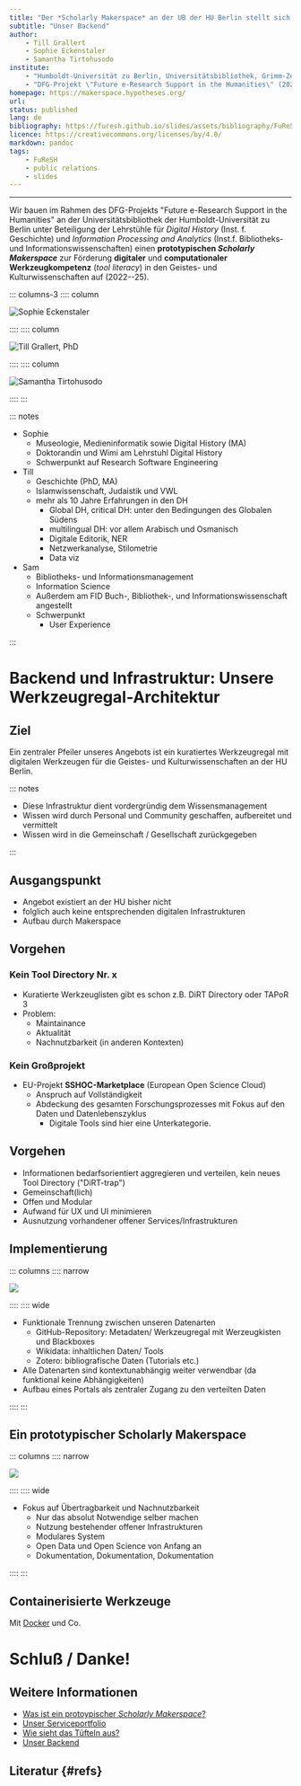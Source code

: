 ```yaml
---
title: "Der *Scholarly Makerspace* an der UB der HU Berlin stellt sich vor"
subtitle: "Unser Backend"
author:
    - Till Grallert
    - Sophie Eckenstaler
    - Samantha Tirtohusodo
institute: 
    - "Humboldt-Universität zu Berlin, Universitätsbibliothek, Grimm-Zentrum"
    - "DFG-Projekt \"Future e-Research Support in the Humanities\" (2022--25)"
homepage: https://makerspace.hypotheses.org/
url: 
status: published
lang: de
bibliography: https://furesh.github.io/slides/assets/bibliography/FuReSH.csl.json 
licence: https://creativecommons.org/licenses/by/4.0/
markdown: pandoc
tags:
    - FuReSH
    - public relations
    - slides
---
```


---------

Wir bauen im Rahmen des DFG-Projekts "Future e-Research Support in the Humanities" an der Universitätsbibliothek der Humboldt-Universität zu Berlin unter Beteiligung der Lehrstühle für *Digital History* (Inst. f. Geschichte) und *Information Processing and Analytics* (Inst.f. Bibliotheks- und Informationswissenschaften) einen **prototypischen *Scholarly Makerspace*** zur Förderung **digitaler** und **computationaler Werkzeugkompetenz** (*tool literacy*) in den Geistes- und Kulturwissenschaften auf (2022--25).

::: columns-3
:::: column

![Sophie Eckenstaler](https://furesh.github.io/slides/assets/images/photos/portrait_se-circle.png)

::::
:::: column

![Till Grallert, PhD](https://furesh.github.io/slides/assets/images/photos/portrait_tg-circle.png)

::::
:::: column

![Samantha Tirtohusodo](https://furesh.github.io/slides/assets/images/photos/portrait_st-circle.png)

::::
:::

::: notes

- Sophie
    + Museologie, Medieninformatik sowie Digital History (MA)
    + Doktorandin und Wimi am Lehrstuhl Digital History
    + Schwerpunkt auf Research Software Engineering
- Till
    + Geschichte (PhD, MA)
    + Islamwissenschaft, Judaistik und VWL
    + mehr als 10 Jahre Erfahrungen in den DH
        * Global DH, critical DH: unter den Bedingungen des Globalen Südens
        * multilingual DH: vor allem Arabisch und Osmanisch
        * Digitale Editorik, NER
        * Netzwerkanalyse, Stilometrie
        * Data viz
- Sam
    + Bibliotheks- und Informationsmanagement
    + Information Science
    + Außerdem am FID Buch-, Bibliothek-, und Informationswissenschaft angestellt
    + Schwerpunkt
        * User Experience

:::


# Backend und Infrastruktur: Unsere Werkzeugregal-Architektur

## Ziel

Ein zentraler Pfeiler unseres Angebots ist ein kuratiertes Werkzeugregal mit digitalen Werkzeugen für die Geistes- und Kulturwissenschaften an der HU Berlin.

::: notes

+ Diese Infrastruktur dient vordergründig dem Wissensmanagement
+ Wissen wird durch Personal und Community geschaffen, aufbereitet und vermittelt
+ Wissen wird in die Gemeinschaft / Gesellschaft zurückgegeben

:::

## Ausgangspunkt

- Angebot existiert an der HU bisher nicht
- folglich auch keine entsprechenden digitalen Infrastrukturen
- Aufbau durch Makerspace

## Vorgehen

### Kein Tool Directory Nr. x

- Kuratierte Werkzeuglisten gibt es schon z.B. DiRT Directory oder TAPoR 3
- Problem:
    + Maintainance
    + Aktualität
    + Nachnutzbarkeit (in anderen Kontexten)

### Kein Großprojekt

- EU-Projekt **SSHOC-Marketplace** (European Open Science Cloud)
    + Anspruch auf Vollständigkeit
    + Abdeckung des gesamten Forschungsprozesses mit Fokus auf den Daten und Datenlebenszyklus
        - Digitale Tools sind hier eine Unterkategorie.

## Vorgehen

- Informationen bedarfsorientiert aggregieren und verteilen, kein neues Tool Directory ("DiRT-trap")
- Gemeinschaft(lich)
- Offen und Modular
- Aufwand für UX und UI minimieren
- Ausnutzung vorhandener offener Services/Infrastrukturen

## Implementierung

::: columns
:::: narrow

![](https://furesh.github.io/slides/assets/images/operationalisierung/toolbox_architecture.jpg)

::::
:::: wide


- Funktionale Trennung zwischen unseren Datenarten
    + GitHub-Repository: Metadaten/ Werkzeugregal mit Werzeugkisten und Blackboxes
    + Wikidata: inhaltlichen Daten/ Tools
    + Zotero: bibliografische Daten (Tutorials etc.)
- Alle Datenarten sind kontextunabhängig weiter verwendbar (da funktional keine Abhängigkeiten)
- Aufbau eines Portals als zentraler Zugang zu den verteilten Daten

::::
:::

## Ein **prototypischer** Scholarly Makerspace

::: columns
:::: narrow

![](https://furesh.github.io/slides/assets/images/operationalisierung/toolbox_icons.jpg)

::::
:::: wide


- Fokus auf Übertragbarkeit und Nachnutzbarkeit
    + Nur das absolut Notwendige selber machen
    + Nutzung bestehender offener Infrastrukturen
    + Modulares System
    + Open Data und Open Science von Anfang an
    + Dokumentation, Dokumentation, Dokumentation

::::
:::

## Containerisierte Werkzeuge

Mit [Docker](https://docker.com/) und Co.

# Schluß / Danke!
## Weitere Informationen

- [Was ist ein protoypischer *Scholarly Makerspace*?](scholarly-makerspace.html)
- [Unser Serviceportfolio](service-profil.html)
- [Wie sieht das Tüfteln aus?](operationalisierung.html)
- [Unser Backend](infrastruktur.html)

## Literatur {#refs}